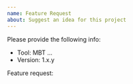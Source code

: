 ```yaml
---
name: Feature Request
about: Suggest an idea for this project
---
```


<!-- Please search existing issues to avoid creating duplicates. -->

Please provide the following info:

- Tool: MBT ...
- Version: 1.x.y

Feature request:

<!-- Describe the feature you would like. -->
